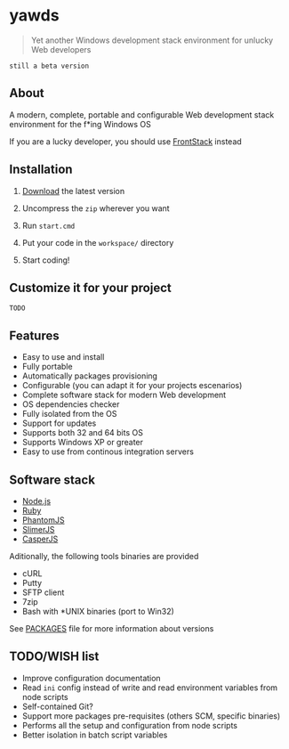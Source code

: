 # yawds

> Yet another Windows development stack environment for unlucky Web developers

`still a beta version`

## About

A modern, complete, portable and configurable Web development stack environment for the f*ing Windows OS

If you are a lucky developer, you should use [FrontStack](https://github.com/frontstack/frontstack) instead

## Installation

1. [Download][1] the latest version

2. Uncompress the `zip` wherever you want

3. Run `start.cmd`

4. Put your code in the `workspace/` directory

5. Start coding!

## Customize it for your project

`TODO`

## Features

- Easy to use and install
- Fully portable
- Automatically packages provisioning
- Configurable (you can adapt it for your projects escenarios)
- Complete software stack for modern Web development
- OS dependencies checker
- Fully isolated from the OS
- Support for updates
- Supports both 32 and 64 bits OS
- Supports Windows XP or greater
- Easy to use from continous integration servers

## Software stack

- [Node.js][3]
- [Ruby][4]
- [PhantomJS][5]
- [SlimerJS][6]
- [CasperJS][7]

Aditionally, the following tools binaries are provided

- cURL
- Putty
- SFTP client
- 7zip
- Bash with *UNIX binaries (port to Win32)

See [PACKAGES][2] file for more information about versions

## TODO/WISH list

- Improve configuration documentation 
- Read `ini` config instead of write and read environment variables from node scripts
- Self-contained Git?
- Support more packages pre-requisites (others SCM, specific binaries)
- Performs all the setup and configuration from node scripts
- Better isolation in batch script variables 

[1]: https://sourceforge.net/projects/yawds/files/latest/download
[2]: https://github.com/adesisnetlife/yawds/blob/master/environment/stack/PACKAGES.md
[3]: http://nodejs.org
[4]: http://rubylang.org
[5]: http://phantomjs.org
[6]: http://slimerjs.org
[7]: http://casperjs.org
